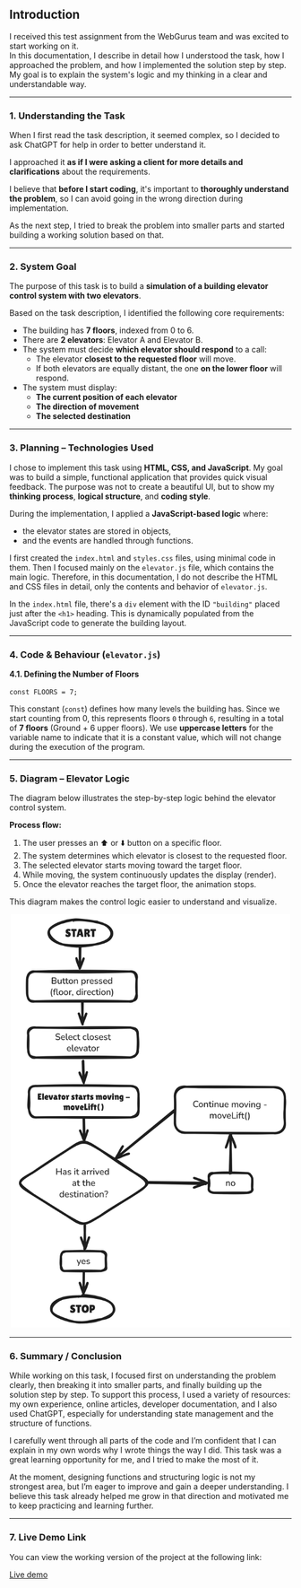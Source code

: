 ## Introduction

I received this test assignment from the WebGurus team and was excited to start working on it.<br>
In this documentation, I describe in detail how I understood the task, how I approached the problem, and how I implemented the solution step by step.<br>
My goal is to explain the system's logic and my thinking in a clear and understandable way.

---

### 1. Understanding the Task

When I first read the task description, it seemed complex, so I decided to ask ChatGPT for help in order to better understand it.

I approached it **as if I were asking a client for more details and clarifications** about the requirements.

I believe that **before I start coding**, it's important to **thoroughly understand the problem**, so I can avoid going in the wrong direction during implementation.

As the next step, I tried to break the problem into smaller parts and started building a working solution based on that.

---

### 2. System Goal

The purpose of this task is to build a **simulation of a building elevator control system with two elevators**.

Based on the task description, I identified the following core requirements:
* The building has **7 floors**, indexed from 0 to 6.
* There are **2 elevators**: Elevator A and Elevator B.
* The system must decide **which elevator should respond** to a call:
  * The elevator **closest to the requested floor** will move.
  * If both elevators are equally distant, the one **on the lower floor** will respond.
* The system must display:
  * **The current position of each elevator**
  * **The direction of movement**
  * **The selected destination**

---

### 3. Planning – Technologies Used

I chose to implement this task using **HTML, CSS, and JavaScript**. My goal was to build a simple, functional application that provides quick visual feedback.
The purpose was not to create a beautiful UI, but to show my **thinking process**, **logical structure**, and **coding style**.

During the implementation, I applied a **JavaScript-based logic** where:
  * the elevator states are stored in objects,
  * and the events are handled through functions.

I first created the `index.html` and `styles.css` files, using minimal code in them.
Then I focused mainly on the `elevator.js` file, which contains the main logic.
Therefore, in this documentation, I do not describe the HTML and CSS files in detail, only the contents and behavior of `elevator.js`.

In the `index.html` file, there's a `div` element with the ID `"building"` placed just after the `<h1>` heading. This is dynamically populated from the JavaScript code to generate the building layout.

---

### 4. Code & Behaviour (`elevator.js`)

**4.1. Defining the Number of Floors**

`const FLOORS = 7;`

This constant (`const`) defines how many levels the building has. Since we start counting from 0, this represents floors `0` through `6`, resulting in a total of **7 floors** (Ground + 6 upper floors).
We use **uppercase letters** for the variable name to indicate that it is a constant value, which will not change during the execution of the program.







---

### 5. Diagram – Elevator Logic

The diagram below illustrates the step-by-step logic behind the elevator control system.

**Process flow:**
1. The user presses an ⬆️ or ⬇️ button on a specific floor.
2. The system determines which elevator is closest to the requested floor.
3. The selected elevator starts moving toward the target floor.
4. While moving, the system continuously updates the display (render).
5. Once the elevator reaches the target floor, the animation stops.

This diagram makes the control logic easier to understand and visualize.
<p align="center">
<img src="https://raw.githubusercontent.com/galsandor2012/elevator-control-system/main/elevator-logic-diagram.png" width="500" />
</p>

---

### 6. Summary / Conclusion

While working on this task, I focused first on understanding the problem clearly, then breaking it into smaller parts, and finally building up the solution step by step. To support this process, I used a variety of resources: my own experience, online articles, developer documentation, and I also used ChatGPT, especially for understanding state management and the structure of functions.

I carefully went through all parts of the code and I’m confident that I can explain in my own words why I wrote things the way I did. This task was a great learning opportunity for me, and I tried to make the most of it.

At the moment, designing functions and structuring logic is not my strongest area, but I’m eager to improve and gain a deeper understanding. I believe this task already helped me grow in that direction and motivated me to keep practicing and learning further.

---

### 7. Live Demo Link
You can view the working version of the project at the following link:

[Live demo](https://elevator-control-system-galsandor.netlify.app/)



